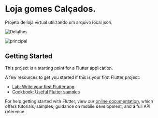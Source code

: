 # Loja gomes Calçados.

Projeto de loja virtual utilizando um arquivo local json.

![Detalhes ](https://user-images.githubusercontent.com/98062365/150686505-23214e98-1550-427a-b70d-ce45f3db06ed.png)

![principal](https://user-images.githubusercontent.com/98062365/150686506-16b471d3-f3c2-42e3-8ed9-d26ae3f2891c.png)




## Getting Started

This project is a starting point for a Flutter application.

A few resources to get you started if this is your first Flutter project:

- [Lab: Write your first Flutter app](https://flutter.dev/docs/get-started/codelab)
- [Cookbook: Useful Flutter samples](https://flutter.dev/docs/cookbook)

For help getting started with Flutter, view our
[online documentation](https://flutter.dev/docs), which offers tutorials,
samples, guidance on mobile development, and a full API reference.
